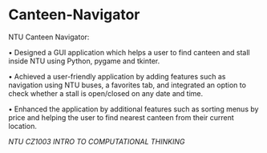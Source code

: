 # Canteen-Navigator
NTU Canteen Navigator: 

•	Designed a GUI application which helps a user to find canteen and stall inside NTU using Python, pygame and tkinter. 

•	Achieved a user-friendly application by adding features such as navigation using NTU buses, a favorites tab, and integrated an option to check whether a stall is open/closed on any date and time.

•	Enhanced the application by additional features such as sorting menus by price and helping the user to find nearest canteen from their current location.

*NTU CZ1003 INTRO TO COMPUTATIONAL THINKING*
